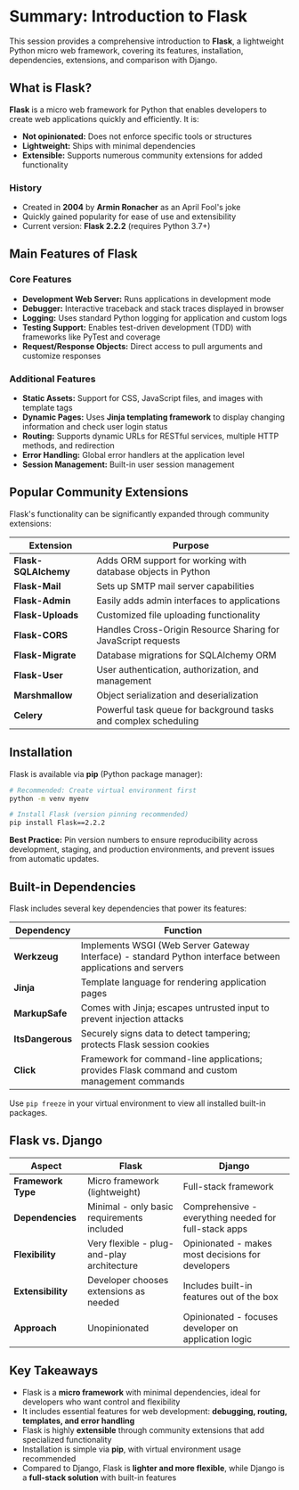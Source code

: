 # Summary: Introduction to Flask

This session provides a comprehensive introduction to **Flask**, a lightweight Python micro web framework, covering its features, installation, dependencies, extensions, and comparison with Django.

## What is Flask?

**Flask** is a micro web framework for Python that enables developers to create web applications quickly and efficiently. It is:
- **Not opinionated:** Does not enforce specific tools or structures
- **Lightweight:** Ships with minimal dependencies
- **Extensible:** Supports numerous community extensions for added functionality

### History
- Created in **2004** by **Armin Ronacher** as an April Fool's joke
- Quickly gained popularity for ease of use and extensibility
- Current version: **Flask 2.2.2** (requires Python 3.7+)

## Main Features of Flask

### Core Features
- **Development Web Server:** Runs applications in development mode
- **Debugger:** Interactive traceback and stack traces displayed in browser
- **Logging:** Uses standard Python logging for application and custom logs
- **Testing Support:** Enables test-driven development (TDD) with frameworks like PyTest and coverage
- **Request/Response Objects:** Direct access to pull arguments and customize responses

### Additional Features
- **Static Assets:** Support for CSS, JavaScript files, and images with template tags
- **Dynamic Pages:** Uses **Jinja templating framework** to display changing information and check user login status
- **Routing:** Supports dynamic URLs for RESTful services, multiple HTTP methods, and redirection
- **Error Handling:** Global error handlers at the application level
- **Session Management:** Built-in user session management

## Popular Community Extensions

Flask's functionality can be significantly expanded through community extensions:

| Extension | Purpose |
|-----------|---------|
| **Flask-SQLAlchemy** | Adds ORM support for working with database objects in Python |
| **Flask-Mail** | Sets up SMTP mail server capabilities |
| **Flask-Admin** | Easily adds admin interfaces to applications |
| **Flask-Uploads** | Customized file uploading functionality |
| **Flask-CORS** | Handles Cross-Origin Resource Sharing for JavaScript requests |
| **Flask-Migrate** | Database migrations for SQLAlchemy ORM |
| **Flask-User** | User authentication, authorization, and management |
| **Marshmallow** | Object serialization and deserialization |
| **Celery** | Powerful task queue for background tasks and complex scheduling |

## Installation

Flask is available via **pip** (Python package manager):

```bash
# Recommended: Create virtual environment first
python -m venv myenv

# Install Flask (version pinning recommended)
pip install Flask==2.2.2
```

**Best Practice:** Pin version numbers to ensure reproducibility across development, staging, and production environments, and prevent issues from automatic updates.

## Built-in Dependencies

Flask includes several key dependencies that power its features:

| Dependency | Function |
|------------|----------|
| **Werkzeug** | Implements WSGI (Web Server Gateway Interface) - standard Python interface between applications and servers |
| **Jinja** | Template language for rendering application pages |
| **MarkupSafe** | Comes with Jinja; escapes untrusted input to prevent injection attacks |
| **ItsDangerous** | Securely signs data to detect tampering; protects Flask session cookies |
| **Click** | Framework for command-line applications; provides Flask command and custom management commands |

Use `pip freeze` in your virtual environment to view all installed built-in packages.

## Flask vs. Django

| Aspect | Flask | Django |
|--------|-------|--------|
| **Framework Type** | Micro framework (lightweight) | Full-stack framework |
| **Dependencies** | Minimal - only basic requirements included | Comprehensive - everything needed for full-stack apps |
| **Flexibility** | Very flexible - plug-and-play architecture | Opinionated - makes most decisions for developers |
| **Extensibility** | Developer chooses extensions as needed | Includes built-in features out of the box |
| **Approach** | Unopinionated | Opinionated - focuses developer on application logic |

## Key Takeaways

- Flask is a **micro framework** with minimal dependencies, ideal for developers who want control and flexibility
- It includes essential features for web development: **debugging, routing, templates, and error handling**
- Flask is highly **extensible** through community extensions that add specialized functionality
- Installation is simple via **pip**, with virtual environment usage recommended
- Compared to Django, Flask is **lighter and more flexible**, while Django is a **full-stack solution** with built-in features